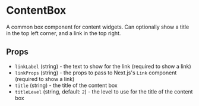 # ContentBox

A common box component for content widgets. Can optionally show a title in the top left corner, and a link in the top right.

## Props

- `linkLabel` (string) - the text to show for the link (required to show a link)
- `linkProps` (string) - the props to pass to Next.js's `Link` component (required to show a link)
- `title` (string) - the title of the content box
- `titleLevel` (string, default: `2`) - the level to use for the title of the content box
